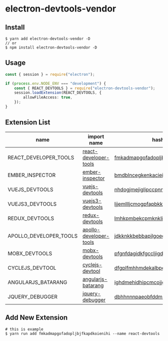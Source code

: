 # electron-devtools-vendor

## Install

```shell
$ yarn add electron-devtools-vendor -D
// or
$ npm install electron-devtools-vendor -D
```

## Usage

```typescript
const { session } = require("electron");

if (process.env.NODE_ENV === "development") {
    const { REACT_DEVTOOLS } = require("electron-devtools-vendor");
    session.loadExtension(REACT_DEVTOOLS, {
        allowFileAccess: true,
    });
}
```

## Extension List

| name                   | import name                                                   | hash                                                                           |
| ---------------------- | ------------------------------------------------------------- | ------------------------------------------------------------------------------ |
| REACT_DEVELOPER_TOOLS  | [react-developer-tools](./extensions/react-developer-tools)   | [fmkadmapgofadopljbjfkapdkoienihi](./crx/fmkadmapgofadopljbjfkapdkoienihi.crx) |
| EMBER_INSPECTOR        | [ember-inspector](./extensions/ember-inspector)               | [bmdblncegkenkacieihfhpjfppoconhi](./crx/bmdblncegkenkacieihfhpjfppoconhi.crx) |
| VUEJS_DEVTOOLS         | [vuejs-devtools](./extensions/vuejs-devtools)                 | [nhdogjmejiglipccpnnnanhbledajbpd](./crx/nhdogjmejiglipccpnnnanhbledajbpd.crx) |
| VUEJS3_DEVTOOLS        | [vuejs3-devtools](./extensions/vuejs3-devtools)               | [ljjemllljcmogpfapbkkighbhhppjdbg](./crx/ljjemllljcmogpfapbkkighbhhppjdbg.crx) |
| REDUX_DEVTOOLS         | [redux-devtools](./extensions/redux-devtools)                 | [lmhkpmbekcpmknklioeibfkpmmfibljd](./crx/lmhkpmbekcpmknklioeibfkpmmfibljd.crx) |
| APOLLO_DEVELOPER_TOOLS | [apollo-developer-tools](./extensions/apollo-developer-tools) | [jdkknkkbebbapilgoeccciglkfbmbnfm](./crx/jdkknkkbebbapilgoeccciglkfbmbnfm.crx) |
| MOBX_DEVTOOLS          | [mobx-devtools](./extensions/mobx-devtools)                   | [pfgnfdagidkfgccljigdamigbcnndkod](./crx/pfgnfdagidkfgccljigdamigbcnndkod.crx) |
| CYCLEJS_DEVTOOL        | [cyclejs-devtool](./extensions/cyclejs-devtool)               | [dfgplfmhhmdekalbpejekgfegkonjpfp](./crx/dfgplfmhhmdekalbpejekgfegkonjpfp.crx) |
| ANGULARJS_BATARANG     | [angularjs-batarang](./extensions/angularjs-batarang)         | [ighdmehidhipcmcojjgiloacoafjmpfk](./crx/ighdmehidhipcmcojjgiloacoafjmpfk.crx) |
| JQUERY_DEBUGGER        | [jquery-debugger](./extensions/jquery-debugger)               | [dbhhnnnpaeobfddmlalhnehgclcmjimi](./crx/dbhhnnnpaeobfddmlalhnehgclcmjimi/crx) |

## Add New Extension

```shell
# this is example
$ yarn run add fmkadmapgofadopljbjfkapdkoienihi --name react-devtools
```
